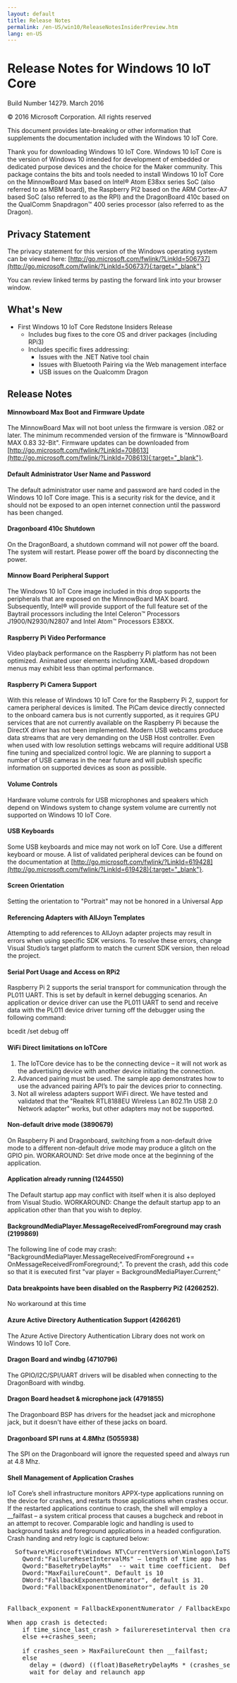 ```yaml
---
layout: default
title: Release Notes
permalink: /en-US/win10/ReleaseNotesInsiderPreview.htm
lang: en-US
---
```


# Release Notes for Windows 10 IoT Core
Build Number 14279. March 2016

&copy; 2016 Microsoft Corporation. All rights reserved

This document provides late-breaking or other information that supplements the documentation included with the Windows 10 IoT Core.

Thank you for downloading Windows 10 IoT Core. Windows 10 IoT Core is the version of Windows 10 intended for development of embedded or dedicated purpose devices and the choice for the Maker community. This package contains the bits and tools needed to install Windows 10 IoT Core on the MinnowBoard Max based on Intel&reg; Atom E38xx series SoC (also referred to as MBM board), the Raspberry PI2 based on the ARM Cortex-A7 based SoC (also referred to as the RPI) and the DragonBoard 410c based on the QualComm Snapdragon™ 400 series processor (also referred to as the Dragon).

## Privacy Statement

The privacy statement for this version of the Windows operating system can be viewed here: [http://go.microsoft.com/fwlink/?LinkId=506737](http://go.microsoft.com/fwlink/?LinkId=506737){:target="_blank"}

You can review linked terms by pasting the forward link into your browser window.

## What's New
* First Windows 10 IoT Core Redstone Insiders Release
	* Includes bug fixes to the core OS and driver packages (including RPi3)
	* Includes specific fixes addressing:
		* Issues with the .NET Native tool chain 
		* Issues with Bluetooth Pairing via the Web management interface
		* USB issues on the Qualcomm Dragon 



## Release Notes

#### Minnowboard Max Boot and Firmware Update
The MinnowBoard Max will not boot unless the firmware is version .082 or later. The minimum recommended version of the firmware is "MinnowBoard MAX 0.83 32-Bit". Firmware updates can be downloaded from [http://go.microsoft.com/fwlink/?LinkId=708613](http://go.microsoft.com/fwlink/?LinkId=708613){:target="_blank"}.

#### Default Administrator User Name and Password
The default administrator user name and password are hard coded in the Windows 10 IoT Core image. This is a security risk for the device, and it should not be exposed to an open internet connection until the password has been changed.

#### Dragonboard 410c Shutdown
On the DragonBoard, a shutdown command will not power off the board. The system will restart. Please power off the board by disconnecting the power.

#### Minnow Board Peripheral Support
The Windows 10 IoT Core image included in this drop supports the peripherals that are exposed on the MinnowBoard MAX board. Subsequently, Intel&reg; will provide support of the full feature set of the Baytrail processors including the Intel Celeron&trade; Processors J1900/N2930/N2807 and Intel Atom&trade; Processors E38XX.

#### Raspberry Pi Video Performance
Video playback performance on the Raspberry Pi platform has not been optimized.  Animated user elements including XAML-based dropdown menus may exhibit less than optimal performance.

#### Raspberry Pi Camera Support
With this release of Windows 10 IoT Core for the Raspberry Pi 2, support for camera peripheral devices is limited. The PiCam device directly connected to the onboard camera bus is not currently supported, as it requires GPU services that are not currently available on the Raspberry Pi because the DirectX driver has not been implemented. Modern USB webcams produce data streams that are very demanding on the USB Host controller.  Even when used with low resolution settings webcams will require additional USB fine tuning and specialized control logic. We are planning to support a number of USB cameras in the near future and will publish specific information on supported devices as soon as possible.

#### Volume Controls
Hardware volume controls for USB microphones and speakers which depend on Windows system to change system volume are currently not supported on Windows 10 IoT Core.

#### USB Keyboards 
Some USB keyboards and mice may not work on IoT Core. Use a different keyboard or mouse. A list of validated peripheral devices can be found on the documentation at [http://go.microsoft.com/fwlink/?LinkId=619428](http://go.microsoft.com/fwlink/?LinkId=619428){:target="_blank"}.

#### Screen Orientation
Setting the orientation to "Portrait" may not be honored in a Universal App

#### Referencing Adapters with AllJoyn Templates
Attempting to add references to AllJoyn adapter projects may result in errors when using specific SDK versions.  To resolve these errors, change Visual Studio’s target platform to match the current SDK version, then reload the project.

#### Serial Port Usage and Access on RPi2
Raspberry Pi 2 supports the serial transport for communication through the PL011 UART.  This is set by default in kernel debugging scenarios.  An application or device driver can use the PL011 UART to send and receive data with the PL011 device driver turning off the debugger using the following command:  

bcedit /set debug off

#### <a name="wifidirect"></a>WiFi Direct limitations on IoTCore
1. The IoTCore device has to be the connecting device – it will not work as the advertising device with another device initiating the connection.  
2. Advanced pairing must be used.  The sample app demonstrates how to use the advanced pairing API’s to pair the devices prior to connecting.
3. Not all wireless adapters support WiFi direct. We have tested and validated that the "Realtek RTL8188EU Wireless Lan 802.11n USB 2.0 Network adapter" works, but other adapters may not be supported.
 
#### Non-default drive mode (3890679)
On Raspberry Pi and Dragonboard, switching from a non-default drive mode to a different non-default drive mode may produce a glitch on the GPIO pin. WORKAROUND: Set drive mode once at the beginning of the application.

#### Application already running (1244550)
The Default startup app may conflict with itself when it is also deployed from Visual Studio. WORKAROUND: Change the default startup app to an application other than that you wish to deploy.

#### BackgroundMediaPlayer.MessageReceivedFromForeground may crash (2199869)
The following line of code may crash: "BackgroundMediaPlayer.MessageReceivedFromForeground += OnMessageReceivedFromForeground;". To prevent the crash, add this code so that it is executed first "var player = BackgroundMediaPlayer.Current;"

#### Data breakpoints have been disabled on the Raspberry Pi2 (4266252). 
No workaround at this time

#### Azure Active Directory Authentication Support (4266261)
The Azure Active Directory Authentication Library does not work on Windows 10 IoT Core. 

#### Dragon Board and windbg (4710796)
The GPIO/I2C/SPI/UART drivers will be disabled when connecting to the DragonBoard with windbg. 

#### Dragon Board headset & microphone jack (4791855)
The Dragonboard BSP has drivers for the headset jack and microphone jack, but it doesn't have either of these jacks on board. 

#### Dragonboard SPI runs at 4.8Mhz (5055938)
The SPI on the Dragonboard will ignore the requested speed and always run at 4.8 Mhz. 

#### <a name="shellcrashes"></a>Shell Management of Application Crashes
IoT Core’s shell infrastructure monitors APPX-type applications running on the device for crashes, and restarts those applications when crashes occur.  If the restarted applications continue to crash, the shell will employ a __failfast – a system critical process that causes a bugcheck and reboot in an attempt to recover.  Comparable logic and handling is used to background tasks and foreground applications in a headed configuration.   Crash handing and retry logic is captured below:

<pre>
  Software\Microsoft\Windows NT\CurrentVersion\Winlogon\IoTShellExtension\CBTConfig  (or ForegroundAppConfig for headed)
    Qword:"FailureResetIntervalMs" – length of time app has to run successfully to reset failures seen to 0. – default is 0x00000000000493E0 == 5 minutes
    Qword:"BaseRetryDelayMs"  -- wait time coefficient.  Default is 0xa.
    Dword:"MaxFailureCount". Default is 10
    DWord:"FallbackExponentNumerator", default is 31.
    Dword:"FallbackExponentDenominator", default is 20


Fallback_exponent = FallbackExponentNumerator / FallbackExponentDenominator; // default is 1.55

When app crash is detected:
    if time_since_last_crash > failureresetinterval then crashes_seen = 1
    else ++crashes_seen;
    
    if crashes_seen > MaxFailureCount then __failfast;
    else
      delay = (dword) ((float)BaseRetryDelayMs * (crashes_seen ** Fallback_exponent))
      wait for delay and relaunch app
</pre>
